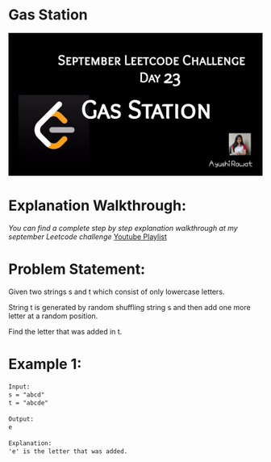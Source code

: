 Gas Station
==========================

![alt text](https://github.com/ayushi7rawat/LeetCode/blob/master/September%20Leetcode%20Challenge/D23%20%20Gas%20Station/cover.jpg)

Explanation Walkthrough:
==========================
*You can find a complete step by step explanation walkthrough at my september Leetcode challenge* [Youtube Playlist](https://www.youtube.com/playlist?list=PLjaO05BrsbIP4_rYhYjB95q-IpxoIXmlm)

Problem Statement:
==========================
Given two strings s and t which consist of only lowercase letters.

String t is generated by random shuffling string s and then add one more letter at a random position.

Find the letter that was added in t.

Example 1:
==========================
```
Input:
s = "abcd"
t = "abcde"

Output:
e

Explanation:
'e' is the letter that was added.
```
